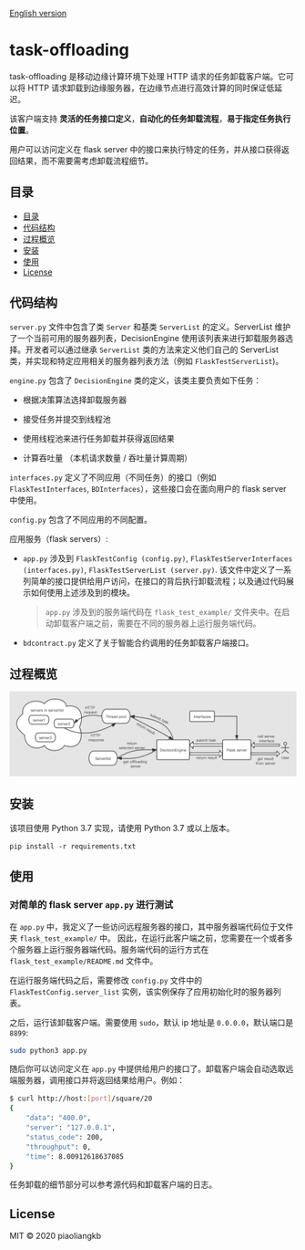 [English version](https://github.com/piaoliangkb/task-offloading/blob/master/README.md)

# task-offloading

task-offloading 是移动边缘计算环境下处理 HTTP 请求的任务卸载客户端。它可以将 HTTP 请求卸载到边缘服务器，在边缘节点进行高效计算的同时保证低延迟。

该客户端支持 **灵活的任务接口定义**，**自动化的任务卸载流程**，**易于指定任务执行位置**。

用户可以访问定义在 flask server 中的接口来执行特定的任务，并从接口获得返回结果，而不需要需考虑卸载流程细节。

## 目录

- [目录](#目录)
- [代码结构](#代码结构)
- [过程概览](#过程概览)
- [安装](#安装)
- [使用](#使用)
- [License](#license)

## 代码结构

`server.py` 文件中包含了类 `Server` 和基类 `ServerList` 的定义。ServerList 维护了一个当前可用的服务器列表，DecisionEngine 使用该列表来进行卸载服务器选择。开发者可以通过继承 `ServerList` 类的方法来定义他们自己的 ServerList 类，并实现和特定应用相关的服务器列表方法（例如 `FlaskTestServerList`)。 

`engine.py` 包含了 `DecisionEngine` 类的定义，该类主要负责如下任务：

- 根据决策算法选择卸载服务器

- 接受任务并提交到线程池

- 使用线程池来进行任务卸载并获得返回结果

- 计算吞吐量 （本机请求数量 / 吞吐量计算周期）

`interfaces.py` 定义了不同应用（不同任务）的接口（例如 `FlaskTestInterfaces`, `BDInterfaces`），这些接口会在面向用户的 flask server 中使用。

`config.py` 包含了不同应用的不同配置。

应用服务（flask servers）:

- `app.py` 涉及到 `FlaskTestConfig (config.py)`, `FlaskTestServerInterfaces (interfaces.py)`, `FlaskTestServerList (server.py)`. 该文件中定义了一系列简单的接口提供给用户访问，在接口的背后执行卸载流程；以及通过代码展示如何使用上述涉及到的模块。

  >`app.py` 涉及到的服务端代码在 `flask_test_example/` 文件夹中。在启动卸载客户端之前，需要在不同的服务器上运行服务端代码。

- `bdcontract.py` 定义了关于智能合约调用的任务卸载客户端接口。

## 过程概览

![process overview](task-offloading.png)

## 安装 

该项目使用 Python 3.7 实现，请使用 Python 3.7 或以上版本。

```
pip install -r requirements.txt
```

## 使用

### 对简单的 flask server `app.py` 进行测试

在 `app.py` 中，我定义了一些访问远程服务器的接口，其中服务器端代码位于文件夹 `flask_test_example/` 中。 因此，在运行此客户端之前，您需要在一个或者多个服务器上运行服务器端代码。服务端代码的运行方式在 `flask_test_example/README.md` 文件中。

在运行服务端代码之后，需要修改 `config.py` 文件中的 `FlaskTestConfig.server_list` 实例，该实例保存了应用初始化时的服务器列表。

之后，运行该卸载客户端。需要使用 `sudo`，默认 ip 地址是 `0.0.0.0`，默认端口是 `8899`:

```bash
sudo python3 app.py
```

随后你可以访问定义在 `app.py` 中提供给用户的接口了。卸载客户端会自动选取远端服务器，调用接口并将返回结果给用户。例如：

```bash
$ curl http://host:[port]/square/20
{
    "data": "400.0",
    "server": "127.0.0.1",
    "status_code": 200,
    "throughput": 0,
    "time": 8.00912618637085
}
```

任务卸载的细节部分可以参考源代码和卸载客户端的日志。

## License

MIT © 2020 piaoliangkb
